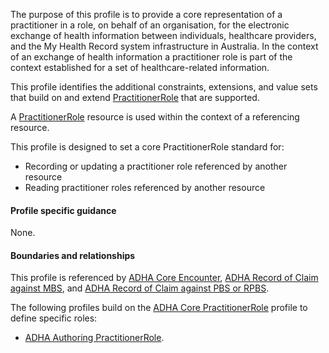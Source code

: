 The purpose of this profile is to provide a core representation of a practitioner in a role, on behalf of an organisation, for the electronic exchange of health information between individuals, healthcare providers, and the My Health Record system infrastructure in Australia.
In the context of an exchange of health information a practitioner role is part of the context established for a set of healthcare-related information.

This profile identifies the additional constraints, extensions, and value sets that build on and extend [PractitionerRole](http://hl7.org/fhir/R4/practitionerrole.html) that are supported. 

A [PractitionerRole](http://hl7.org/fhir/R4/practitionerrole.html) resource is used within the context of a referencing resource. 

This profile is designed to set a core PractitionerRole standard for:
* Recording or updating a practitioner role referenced by another resource
* Reading practitioner roles referenced by another resource


#### Profile specific guidance
None.


#### Boundaries and relationships
This profile is referenced by 
[ADHA Core Encounter](StructureDefinition-dh-encounter-core-1.html), 
[ADHA Record of Claim against MBS](StructureDefinition-dh-explanationofbenefit-medicare-mbs-1.html), and
[ADHA Record of Claim against PBS or RPBS](StructureDefinition-dh-explanationofbenefit-medicare-pbs-1.html).

The following profiles build on the [ADHA Core PractitionerRole](StructureDefinition-dh-practitionerrole-core-1.html) profile to define specific roles:
* [ADHA Authoring PractitionerRole](StructureDefinition-dh-practitionerrole-author-1.html).